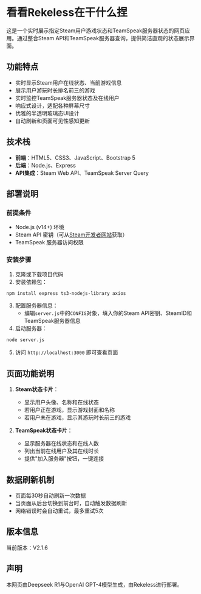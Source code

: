 # 看看Rekeless在干什么捏

这是一个实时展示指定Steam用户游戏状态和TeamSpeak服务器状态的网页应用。通过整合Steam API和TeamSpeak服务器查询，提供简洁直观的状态展示界面。

## 功能特点

- 实时显示Steam用户在线状态、当前游戏信息
- 展示用户游玩时长排名前三的游戏
- 实时监控TeamSpeak服务器状态及在线用户
- 响应式设计，适配各种屏幕尺寸
- 优雅的半透明玻璃态UI设计
- 自动刷新和页面可见性感知更新

## 技术栈

- **前端**：HTML5、CSS3、JavaScript、Bootstrap 5
- **后端**：Node.js、Express
- **API集成**：Steam Web API、TeamSpeak Server Query

## 部署说明

### 前提条件

- Node.js (v14+) 环境
- Steam API 密钥（可从[Steam开发者网站](https://steamcommunity.com/dev/apikey)获取）
- TeamSpeak 服务器访问权限

### 安装步骤

1. 克隆或下载项目代码
2. 安装依赖包：
```bash
npm install express ts3-nodejs-library axios
```
3. 配置服务器信息：
   - 编辑`server.js`中的`CONFIG`对象，填入你的Steam API密钥、SteamID和TeamSpeak服务器信息
4. 启动服务器：
```bash
node server.js
```
5. 访问 `http://localhost:3000` 即可查看页面

## 页面功能说明

1. **Steam状态卡片**：
   - 显示用户头像、名称和在线状态
   - 若用户正在游戏，显示游戏封面和名称
   - 若用户未在游戏，显示其游玩时长前三的游戏

2. **TeamSpeak状态卡片**：
   - 显示服务器在线状态和在线人数
   - 列出当前在线用户及其在线时长
   - 提供"加入服务器"按钮，一键连接

## 数据刷新机制

- 页面每30秒自动刷新一次数据
- 当页面从后台切换到前台时，自动触发数据刷新
- 网络错误时会自动重试，最多重试5次

## 版本信息

当前版本：V2.1.6

## 声明

本网页由Deepseek R1与OpenAI GPT-4模型生成，由Rekeless进行部署。
